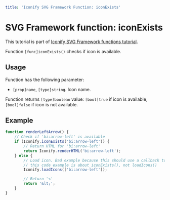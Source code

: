 ```yaml
title: 'Iconify SVG Framework Function: iconExists'
```

# SVG Framework function: iconExists

This tutorial is part of [Iconify SVG Framework functions tutorial](./functions.md#getting-icons).

Function `[func]iconExists()` checks if icon is available.

## Usage

Function has the following parameter:

- `[prop]name`, `[type]string`. Icon name.

Function returns `[type]boolean` value: `[bool]true` if icon is available, `[bool]false` if icon is not available.

## Example

```js
function renderLeftArrow() {
	// Check if 'bi:arrow-left' is available
	if (Iconify.iconExists('bi:arrow-left')) {
		// Return HTML for 'bi:arrow-left'
		return Iconify.renderHTML('bi:arrow-left');
	} else {
		// Load icon. Bad example because this should use a callback to re-render arrow, but
		// this code example is about iconExists(), not loadIcons()
		Iconify.loadIcons(['bi:arrow-left']);

		// Return '<'
		return '&lt;';
	}
}
```
